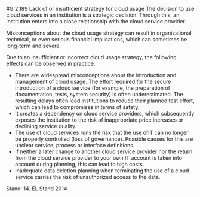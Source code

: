 #G 2.189 Lack of or insufficient strategy for cloud usage
The decision to use cloud services in an institution is a strategic decision. Through this, an institution enters into a close relationship with the cloud service provider.

Misconceptions about the cloud usage strategy can result in organizational, technical, or even serious financial implications, which can sometimes be long-term and severe.

Due to an insufficient or incorrect cloud usage strategy, the following effects can be observed in practice:

* There are widespread misconceptions about the introduction and management of cloud usage. The effort required for the secure introduction of a cloud service (for example, the preparation of documentation, tests, system security) is often underestimated. The resulting delays often lead institutions to reduce their planned test effort, which can lead to compromises in terms of safety.
* It creates a dependency on cloud service providers, which subsequently exposes the institution to the risk of inappropriate price increases or declining service quality.
* The use of cloud services runs the risk that the use ofIT can no longer be properly controlled (loss of governance). Possible causes for this are unclear service, process or interface definitions.
* If neither a later change to another cloud service provider nor the return from the cloud service provider to your own IT account is taken into account during planning, this can lead to high costs.
* Inadequate data deletion planning when terminating the use of a cloud service carries the risk of unauthorized access to the data.


Stand: 14. EL Stand 2014



